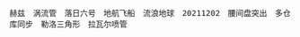 <kbd>赫兹</kbd>
<kbd>涡流管</kbd>
<kbd>落日六号</kbd>
<kbd>地航飞船</kbd>
<kbd>流浪地球</kbd>
<kbd>20211202</kbd>
<kbd>腰间盘突出</kbd>
<kbd>多仓库同步</kbd>
<kbd>勒洛三角形</kbd>
<kbd>拉瓦尔喷管</kbd>

<style scoped>
    kbd{
        margin: 0 10px 10px 0; 
    }
</style>